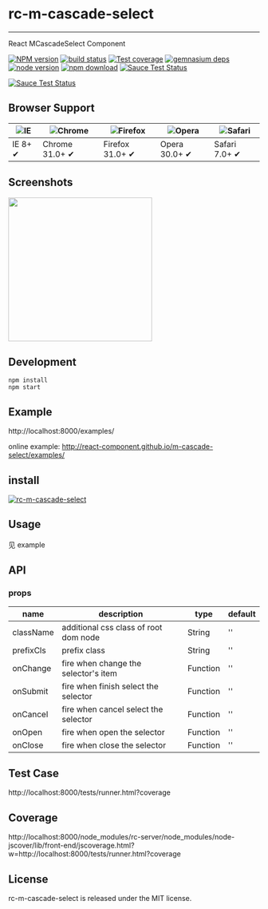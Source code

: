 # rc-m-cascade-select
---

React MCascadeSelect Component


[![NPM version][npm-image]][npm-url]
[![build status][travis-image]][travis-url]
[![Test coverage][coveralls-image]][coveralls-url]
[![gemnasium deps][gemnasium-image]][gemnasium-url]
[![node version][node-image]][node-url]
[![npm download][download-image]][download-url]
[![Sauce Test Status](https://saucelabs.com/buildstatus/rc-m-cascade-select)](https://saucelabs.com/u/rc-m-cascade-select)

[![Sauce Test Status](https://saucelabs.com/browser-matrix/rc-m-cascade-select.svg)](https://saucelabs.com/u/rc-m-cascade-select)

[npm-image]: http://img.shields.io/npm/v/rc-m-cascade-select.svg?style=flat-square
[npm-url]: http://npmjs.org/package/rc-m-cascade-select
[travis-image]: https://img.shields.io/travis/react-component/m-cascade-select.svg?style=flat-square
[travis-url]: https://travis-ci.org/react-component/m-cascade-select
[coveralls-image]: https://img.shields.io/coveralls/react-component/m-cascade-select.svg?style=flat-square
[coveralls-url]: https://coveralls.io/r/react-component/m-cascade-select?branch=master
[gemnasium-image]: http://img.shields.io/gemnasium/react-component/m-cascade-select.svg?style=flat-square
[gemnasium-url]: https://gemnasium.com/react-component/m-cascade-select
[node-image]: https://img.shields.io/badge/node.js-%3E=_0.10-green.svg?style=flat-square
[node-url]: http://nodejs.org/download/
[download-image]: https://img.shields.io/npm/dm/rc-m-cascade-select.svg?style=flat-square
[download-url]: https://npmjs.org/package/rc-m-cascade-select


## Browser Support

|![IE](https://raw.github.com/alrra/browser-logos/master/internet-explorer/internet-explorer_48x48.png) | ![Chrome](https://raw.github.com/alrra/browser-logos/master/chrome/chrome_48x48.png) | ![Firefox](https://raw.github.com/alrra/browser-logos/master/firefox/firefox_48x48.png) | ![Opera](https://raw.github.com/alrra/browser-logos/master/opera/opera_48x48.png) | ![Safari](https://raw.github.com/alrra/browser-logos/master/safari/safari_48x48.png)|
| --- | --- | --- | --- | --- |
| IE 8+ ✔ | Chrome 31.0+ ✔ | Firefox 31.0+ ✔ | Opera 30.0+ ✔ | Safari 7.0+ ✔ |

## Screenshots

<img src="" width="288"/>


## Development

```
npm install
npm start
```

## Example

http://localhost:8000/examples/

online example: http://react-component.github.io/m-cascade-select/examples/


## install

[![rc-m-cascade-select](https://nodei.co/npm/rc-m-cascade-select.png)](https://npmjs.org/package/rc-m-cascade-select)


## Usage
见 example

## API

### props

| name     | description    | type     | default      |
|----------|----------------|----------|--------------|
|className | additional css class of root dom node | String | '' |
|prefixCls | prefix class | String | '' |
|onChange | fire when change the selector's item | Function | '' |
|onSubmit | fire when finish select the selector | Function | '' |
|onCancel | fire when cancel select the selector | Function | '' |
|onOpen | fire when open the selector | Function | '' |
|onClose | fire when close the selector | Function | '' |



## Test Case

http://localhost:8000/tests/runner.html?coverage

## Coverage

http://localhost:8000/node_modules/rc-server/node_modules/node-jscover/lib/front-end/jscoverage.html?w=http://localhost:8000/tests/runner.html?coverage

## License

rc-m-cascade-select is released under the MIT license.
